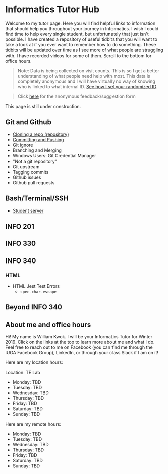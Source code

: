 # Informatics Tutor Hub

Welcome to my tutor page. Here you will find helpful links to information that should help you throughout your journey in Informatics. I wish I could find time to help every single student, but unfortunately that just isn't possible. I have created a repository of useful tidbits that you will want to take a look at if you ever want to remember how to do something. These tidbits will be updated over time as I see more of what people are struggling with. I have recorded videos for some of them. Scroll to the bottom for office hours.

> Note: Data is being collected on visit counts. This is so I get a better understanding of what people need help with most. This data is completely anonymous and I will have virtually no way of knowing who is linked to what internal ID. [See how I set your randomized ID](https://github.com/kwokwilliam/personalwebsite/blob/master/src/index.js).

> Click [here](https://docs.google.com/forms/d/e/1FAIpQLSf-SOhUADmlf8AUhBpkYWzPy8usyzQs6JNIbH3QAdrvnCclkA/viewform?usp=sf_link) for the anonymous feedback/suggestion form

This page is still under construction.

## Git and Github
* [Cloning a repo (repository)](/blog/cloningarepo)
* [Committing and Pushing](/blog/committingandpushing)
* Git ignore
* Branching and Merging
* Windows Users: Git Credential Manager
* "Not a git repository"
* Git upstream
* Tagging commits
* Github issues
* Github pull requests

## Bash/Terminal/SSH
* [Student server](/blog/studentserver)

## INFO 201

## INFO 330

## INFO 340

### HTML
* HTML Jest Test Errors
    * `spec-char-escape`

## Beyond INFO 340

## About me and office hours

Hi! My name is William Kwok. I will be your Informatics Tutor for Winter 2019. Click on the links at the top to learn more about me and what I do. Feel free to reach out to me on Facebook (you can find me through the IUGA Facebook Group), LinkedIn, or through your class Slack if I am on it! 

Here are my location hours:

Location: TE Lab
* Monday: TBD
* Tuesday: TBD
* Wednesday: TBD
* Thursday: TBD
* Friday: TBD
* Saturday: TBD
* Sunday: TBD

Here are my remote hours:
* Monday: TBD
* Tuesday: TBD
* Wednesday: TBD
* Thursday: TBD
* Friday: TBD
* Saturday: TBD
* Sunday: TBD

